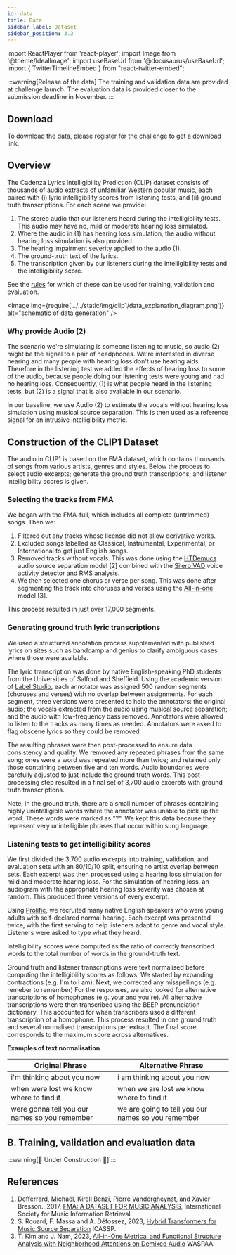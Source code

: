 ```yaml
---
id: data
title: Data
sidebar_label: Dataset
sidebar_position: 3.3
---
```

import ReactPlayer from 'react-player';
import Image from '@theme/IdealImage';
import useBaseUrl from '@docusaurus/useBaseUrl';
import { TwitterTimelineEmbed } from "react-twitter-embed";

:::warning[Release of the data]
The training and validation data are provided at challenge launch. 
The evaluation data is provided closer to the submission deadline in November.
:::

## Download

To download the data, please [register for the challenge](../take_part/registration) to get a download link.

## Overview

The Cadenza Lyrics Intelligibility Prediction (CLIP) dataset consists of thousands of audio extracts of unfamiliar Western popular music, each paired with (i) lyric intelligibility scores from listening tests, and (ii) ground truth transcriptions. For each scene we provide:

1. The stereo audio that our listeners heard during the intelligibility tests. This audio may have no, mild or moderate hearing loss simulated.
2. Where the audio in (1) has hearing loss simulation, the audio without hearing loss simulation is also provided. 
3. The hearing impairment severity applied to the audio (1).
4. The ground-truth text of the lyrics.
5. The transcription given by our listeners during the intelligibility tests and the intelligibility score.

See the [rules](../take_part/rules) for which of these can be used for training, validation and evaluation.

<Image img={require('../../static/img/clip1/data_explanation_diagram.png')} alt="schematic of data generation" />

### Why provide Audio (2)

The scenario we're simulating is someone listening to music, so audio (2) might be the signal to a pair of headphones. We're interested in diverse hearing and many people with hearing loss don't use hearing aids. Therefore in the listening test we added the effects of hearing loss to some of the audio, because people doing our listening tests were young and had no hearing loss. Consequently, (1) is what people heard in the listening tests, but (2) is a signal that is also available in our scenario.

In our baseline, we use Audio (2) to estimate the vocals without hearing loss simulation using musical source separation. This is then used as a reference signal for an intrusive intelligibility metric.

## Construction of the CLIP1 Dataset

The audio in CLIP1 is based on the FMA dataset, which contains thousands of songs from various artists, genres and styles. Below the process to select audio excerpts; generate the ground truth transcriptions; and listener intelligibility scores is given. 

### Selecting the tracks from FMA

We began with the FMA-full, which includes all complete (untrimmed) songs. Then we:
1. Filtered out any tracks whose license did not allow derivative works.
2. Excluded songs labelled as Classical, Instrumental, Experimental, or International to get just English songs.
3. Removed tracks without vocals. This was done using the [HTDemucs](https://github.com/facebookresearch/demucs?tab=readme-ov-file) audio source separation model [2] combined with the [Silero VAD](https://github.com/snakers4/silero-vad) voice activity detector and RMS analysis. 
4. We then selected one chorus or verse per song. This was done after segmenting the track into choruses and verses using the [All-in-one](https://github.com/mir-aidj/all-in-one) model [3]. 

This process resulted in just over 17,000 segments.

### Generating ground truth lyric transcriptions

We used a structured annotation process supplemented with published lyrics on sites such as bandcamp and genius to clarify ambiguous cases where those were available.

The lyric transcription was done by native English-speaking PhD students from the Universities of Salford and Sheffield. Using the academic version of [Label Studio](https://labelstud.io), each annotator was assigned 500 random segments (choruses and verses) with no overlap between assignments. For each segment, three versions were presented to help the annotators: the original audio; the vocals extracted from the audio using musical source separation; and the audio with low-frequency bass removed. Annotators were allowed to listen to the tracks as many times as needed. Annotators were asked to flag obscene lyrics so they could be removed.

The resulting phrases were then post-processed to ensure data consistency and quality. We removed any repeated phrases from the same song; ones were a word was repeated more than twice; and retained only those containing between five and ten words. Audio boundaries were carefully adjusted to just include the ground truth words. This post-processing step resulted in a final set of 3,700 audio excerpts with ground truth transcriptions.

Note, in the ground truth, there are a small number of phrases containing highly unintelligible words where the annotator was unable to pick up the word. These words were marked as "?". We kept this data because they represent very unintelligible phrases that occur within sung language.

### Listening tests to get intelligibility scores

We first divided the 3,700 audio excerpts into training, validation, and evaluation sets with an 80/10/10 split, ensuring no artist overlap between sets. 
Each excerpt was then processed using a hearing loss simulation for mild and moderate hearing loss. For the simulation of hearing loss, an audiogram with the appropriate hearing loss severity was chosen at random. This produced three versions of every excerpt.

[//]: # (The resultant 11,100 excerpts were distributed into 111 groups of 100 segments, ensuring that no two versions of the same excerpt appeared in the same group. )
Using [Prolific](https://www.prolific.com/), we recruited many native English speakers who were young adults with self-declared normal hearing. 
Each excerpt was presented twice, with the first serving to help listeners adapt to genre and vocal style. Listeners were asked to type what they heard.

Intelligibility scores were computed as the ratio of correctly transcribed words to the total number of words in the ground-truth text.

Ground truth and listener transcriptions were text normalised before computing the intelligibility scores as follows. 
We started by expanding contractions (e.g. I'm to I am). 
Next, we corrected any misspellings (e.g. remeber to remember)
For the responses, we also looked for alternative transcriptions of homophones (e.g. your and you're). All alternative transcriptions were then transcribed using the BEEP pronunciation dictionary. This accounted for when transcribers used a different transcription of a homophone. This process resulted in one ground truth and several normalised transcriptions per extract. The final score corresponds to the maximum score across alternatives.

**Examples of text normalisation**

| Original Phrase                               | Alternative Phrase                                 | 
|-----------------------------------------------|----------------------------------------------------|
| i'm thinking about you now                    | i am thinking about you now                        |
| when were lost we know where to find it       | when we are lost we know where to find it          |
| were gonna tell you our names so you remember | we are going to tell you our names so you remember |

## B. Training, validation and evaluation data

:::warning[🚧 Under Construction 🚧]
:::


## References

1. Defferrard, Michaël, Kirell Benzi, Pierre Vandergheynst, and Xavier Bresson., 2017, [FMA: A DATASET FOR MUSIC ANALYSIS](https://archives.ismir.net/ismir2017/paper/000075.pdf), International Society for Music Information Retrieval.
2. S. Rouard, F. Massa and A. Défossez, 2023, [Hybrid Transformers for Music Source Separation](https://ieeexplore.ieee.org/document/10096956) ICASSP.
3. T. Kim and J. Nam, 2023, [All-in-One Metrical and Functional Structure Analysis with Neighborhood Attentions on Demixed Audio](https://ieeexplore.ieee.org/document/10248148) WASPAA.
